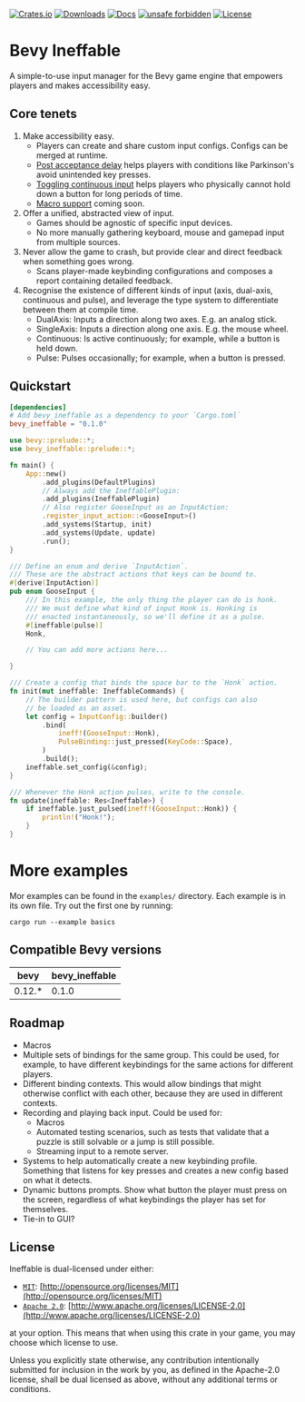 [![Crates.io](https://img.shields.io/crates/v/bevy_ineffable)](https://crates.io/crates/bevy_ineffable)
[![Downloads](https://img.shields.io/crates/d/bevy_ineffable)](https://crates.io/crates/bevy_ineffable)
[![Docs](https://docs.rs/bevy_ineffable/badge.svg)](https://docs.rs/bevy_ineffable/latest/bevy_ineffable/)
[![unsafe forbidden](https://img.shields.io/badge/unsafe-forbidden-success.svg)](https://github.com/rust-secure-code/safety-dance/)
[![License](https://img.shields.io/badge/license-MIT%2FApache-blue.svg)](https://github.com/jazarro/bevy_ineffable#license)

# Bevy Ineffable

A simple-to-use input manager for the Bevy game engine that empowers players and makes accessibility easy.

## Core tenets

1. Make accessibility easy.
    - Players can create and share custom input configs. Configs can be merged at runtime.
    - [Post acceptance delay][1] helps players with conditions like Parkinson's avoid unintended key presses.
    - [Toggling continuous input][2] helps players who physically cannot hold down a button for long periods of time.
    - [Macro support][3] coming soon.
2. Offer a unified, abstracted view of input.
    - Games should be agnostic of specific input devices.
    - No more manually gathering keyboard, mouse and gamepad input from multiple sources.
3. Never allow the game to crash, but provide clear and direct feedback when something goes wrong.
    - Scans player-made keybinding configurations and composes a report containing detailed feedback.
4. Recognise the existence of different kinds of input (axis, dual-axis, continuous and pulse), and leverage the type
   system to differentiate between them at compile time.
    - DualAxis: Inputs a direction along two axes. E.g. an analog stick.
    - SingleAxis: Inputs a direction along one axis. E.g. the mouse wheel.
    - Continuous: Is active continuously; for example, while a button is held down.
    - Pulse: Pulses occasionally; for example, when a button is pressed.

## Quickstart

```toml
[dependencies]
# Add bevy_ineffable as a dependency to your `Cargo.toml`
bevy_ineffable = "0.1.0"
```

```rust no_run
use bevy::prelude::*;
use bevy_ineffable::prelude::*;

fn main() {
    App::new()
        .add_plugins(DefaultPlugins)
        // Always add the IneffablePlugin:
        .add_plugins(IneffablePlugin)
        // Also register GooseInput as an InputAction:
        .register_input_action::<GooseInput>()
        .add_systems(Startup, init)
        .add_systems(Update, update)
        .run();
}

/// Define an enum and derive `InputAction`.
/// These are the abstract actions that keys can be bound to.
#[derive(InputAction)]
pub enum GooseInput {
    /// In this example, the only thing the player can do is honk.
    /// We must define what kind of input Honk is. Honking is 
    /// enacted instantaneously, so we'll define it as a pulse.
    #[ineffable(pulse)]
    Honk,

    // You can add more actions here...

}

/// Create a config that binds the space bar to the `Honk` action.
fn init(mut ineffable: IneffableCommands) {
    // The builder pattern is used here, but configs can also 
    // be loaded as an asset.
    let config = InputConfig::builder()
        .bind(
            ineff!(GooseInput::Honk),
            PulseBinding::just_pressed(KeyCode::Space),
        )
        .build();
    ineffable.set_config(&config);
}

/// Whenever the Honk action pulses, write to the console.
fn update(ineffable: Res<Ineffable>) {
    if ineffable.just_pulsed(ineff!(GooseInput::Honk)) {
        println!("Honk!");
    }
}
```

# More examples

Mor examples can be found in the `examples/` directory. Each example is in its own file. Try out the first one by
running:

```shell
cargo run --example basics
```

## Compatible Bevy versions

| bevy   | bevy_ineffable |
|--------|----------------|
| 0.12.* | 0.1.0          |

## Roadmap

- Macros
- Multiple sets of bindings for the same group. This could be used, for example, to have different keybindings for
  the same actions for different players.
- Different binding contexts. This would allow bindings that might otherwise conflict with each other, because they
  are used in different contexts.
- Recording and playing back input. Could be used for:
    - Macros
    - Automated testing scenarios, such as tests that validate that a puzzle is still solvable or a jump is still
      possible.
    - Streaming input to a remote server.
- Systems to help automatically create a new keybinding profile. Something that listens for key presses and creates
  a new config based on what it detects.
- Dynamic buttons prompts. Show what button the player must press on the screen, regardless of what keybindings the
  player has set for themselves.
- Tie-in to GUI?

## License

Ineffable is dual-licensed under either:

- [`MIT`](LICENSE-MIT): [http://opensource.org/licenses/MIT](http://opensource.org/licenses/MIT)
- [`Apache 2.0`](LICENSE-APACHE): [http://www.apache.org/licenses/LICENSE-2.0](http://www.apache.org/licenses/LICENSE-2.0)

at your option. This means that when using this crate in your game, you may choose which license to use.

Unless you explicitly state otherwise, any contribution intentionally submitted for inclusion in the work by you, as
defined in the Apache-2.0 license, shall be dual licensed as above, without any additional terms or conditions.


[1]: https://gameaccessibilityguidelines.com/include-a-cool-down-period-post-acceptance-delay-of-0-5-seconds-between-inputs/

[2]: https://gameaccessibilityguidelines.com/avoid-provide-alternatives-to-requiring-buttons-to-be-held-down/

[3]: https://gameaccessibilityguidelines.com/provide-a-macro-system/